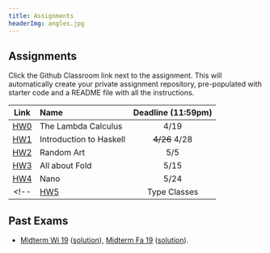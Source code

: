 ```yaml
---
title: Assignments
headerImg: angles.jpg
---
```


## Assignments

Click the Github Classroom link next to the assignment. 
This will automatically create your private assignment repository, 
pre-populated with starter code and a README file with all the instructions.


| Link                                             | Name                            | Deadline (11:59pm)        |
|:------------------------------------------------:|:--------------------------------|:-------------------------:|
| [HW0](https://classroom.github.com/a/XoNfheYU)   | The Lambda Calculus             | 4/19                      |
| [HW1](https://classroom.github.com/a/EkRI9_oL)   | Introduction to Haskell         | ~~4/26~~ 4/28             |
| [HW2](https://classroom.github.com/a/mx-NJIdE)   | Random Art                      | 5/5                       |
| [HW3](https://classroom.github.com/a/_zK6AzSI)   | All about Fold                  | 5/15                      |
| [HW4](https://classroom.github.com/a/mSIQkN07)   | Nano                            | 5/24                      |
<!--| [HW5](https://classroom.github.com/a/8tQaZ1l8)   | Type Classes                    | 6/1                       |  -->



## Past Exams

- [Midterm Wi 19](/static/raw/130-midterm-wi19.pdf) ([solution](/static/raw/130-midterm-wi19-solution.pdf)),
  [Midterm Fa 19](/static/raw/130-midterm-fa19.pdf) ([solution](/static/raw/130-midterm-fa19-solution.pdf)).

<!--
- [Final Fa 19](/static/raw/130-final-fa19.pdf) ([solution](/static/raw/130-final-fa19-solution.pdf)),
  [Final Wi 19](/static/raw/130-final-wi19.pdf) ([solution](/static/raw/130-final-wi19-solution.pdf)).
-->
  

